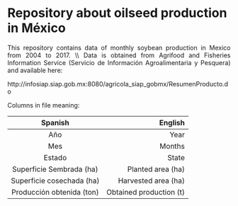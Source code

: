# Repository about oilseed production in México 

<p align="justify">
This repository contains data of monthly soybean production in Mexico from 2004 to 2017. \\
Data is obtained from Agrifood and Fisheries Information Service (Servicio de Información Agroalimentaria y Pesquera) and available here: 
</p>
http://infosiap.siap.gob.mx:8080/agricola_siap_gobmx/ResumenProducto.do

Columns in file meaning:

| Spanish  | English | 
| :-------: | ------:|
| Año       | Year  | 
| Mes      | Months  | 
| Estado      | State  | 
| Superficie Sembrada (ha)      | Planted area (ha)  |
| Superficie cosechada (ha)      | Harvested area (ha)  |
| Producción obtenida (ton)     | Obtained production (t)  |
